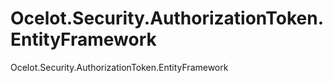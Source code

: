 # Ocelot.Security.AuthorizationToken.EntityFramework
Ocelot.Security.AuthorizationToken.EntityFramework
